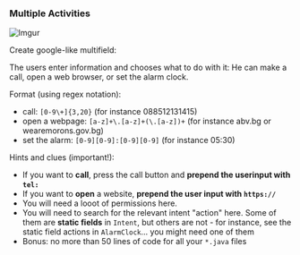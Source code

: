 ### Multiple Activities
![Imgur](http://i.imgur.com/vSiW47v.png)

Create google-like multifield:  

The users enter information and chooses what to do with it:
He can make a call, open a web browser, or set the alarm clock.

Format (using regex notation):
- call: `[0-9\+]{3,20}` (for instance 088512131415)
- open a webpage: `[a-z]+\.[a-z]+(\.[a-z])+` (for instance abv.bg or wearemorons.gov.bg)
- set the alarm: `[0-9][0-9]:[0-9][0-9]` (for instance 05:30) 

Hints and clues (important!):
- If you want to **call**, press the call button and **prepend the userinput with `tel:`**
- If you want to **open** a website, **prepend the user input with `https://`**
- You will need a looot of permissions here. 
- You will need to search for the relevant intent "action" here. Some of them are **static fields** in `Intent`, but others are not - for instance, see the static field actions in `AlarmClock`... you might need one of them
- Bonus: no more than 50 lines of code for all your `*.java` files


